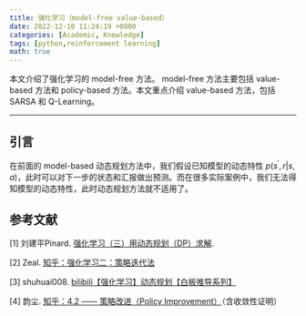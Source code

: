 ```yaml
---
title: 强化学习（model-free value-based）
date: 2022-12-10 11:24:19 +0800
categories: [Academic, Knowledge]
tags: [python,reinforcement learning]
math: true
---
```


本文介绍了强化学习的 model-free 方法。 model-free 方法主要包括 value-based 方法和 policy-based 方法。本文重点介绍 value-based 方法，包括 SARSA 和 Q-Learning。

<!--more-->

---

## 引言

在前面的 model-based 动态规划方法中，我们假设已知模型的动态特性 $p(s^\prime,r \vert s,a)$，此时可以对下一步的状态和汇报做出预测。而在很多实际案例中，我们无法得知模型的动态特性，此时动态规划方法就不适用了。


## 参考文献

[1] 刘建平Pinard. [强化学习（三）用动态规划（DP）求解](https://www.cnblogs.com/pinard/p/9463815.html).

[2] Zeal. [知乎：强化学习二：策略迭代法](https://zhuanlan.zhihu.com/p/358464793)

[3] shuhuai008. [bilibili【强化学习】动态规划【白板推导系列】](https://www.bilibili.com/video/BV1nV411k7ve)

[4] 韵尘. [知乎：4.2 —— 策略改进（Policy Improvement）](https://zhuanlan.zhihu.com/p/537229275)（含收敛性证明）